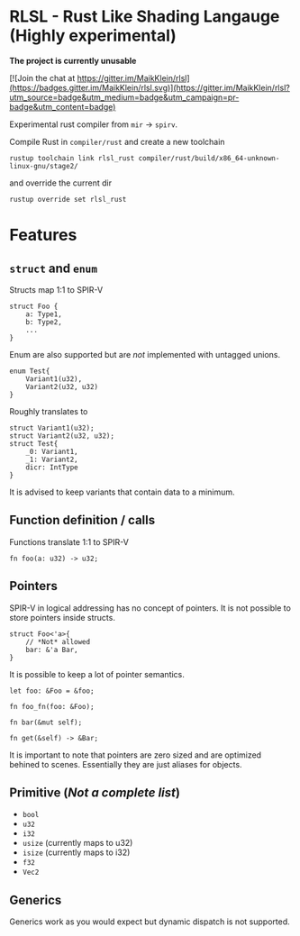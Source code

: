 # RLSL - Rust Like Shading Langauge (Highly experimental)

**The project is currently unusable** 

[![Join the chat at https://gitter.im/MaikKlein/rlsl](https://badges.gitter.im/MaikKlein/rlsl.svg)](https://gitter.im/MaikKlein/rlsl?utm_source=badge&utm_medium=badge&utm_campaign=pr-badge&utm_content=badge)

Experimental rust compiler from `mir` -> `spirv`.


Compile Rust in `compiler/rust` and create a new toolchain
``` 
rustup toolchain link rlsl_rust compiler/rust/build/x86_64-unknown-linux-gnu/stage2/
```
and override the current dir
``` 
rustup override set rlsl_rust
```


# Features


## `struct` and `enum`

Structs map 1:1 to SPIR-V

```
struct Foo {
    a: Type1,
    b: Type2,
    ...
}
```

Enum are also supported but are *not* implemented with untagged unions.


```
enum Test{
    Variant1(u32),
    Variant2(u32, u32)
}
```

Roughly translates to
```
struct Variant1(u32);
struct Variant2(u32, u32);
struct Test{
    _0: Variant1,
    _1: Variant2,
    dicr: IntType
}
```

It is advised to keep variants that contain data to a minimum.

## Function definition / calls
Functions translate 1:1 to SPIR-V
```
fn foo(a: u32) -> u32;
```

## Pointers

SPIR-V in logical addressing has no concept of pointers. It is not possible to store pointers inside structs.

``` 
struct Foo<'a>{
    // *Not* allowed
    bar: &'a Bar,
}
```

It is possible to keep a lot of pointer semantics.
```
let foo: &Foo = &foo;

fn foo_fn(foo: &Foo);

fn bar(&mut self);

fn get(&self) -> &Bar;
```

It is important to note that pointers are zero sized and are optimized behined to scenes. Essentially they
are just aliases for objects.

## Primitive (*Not a complete list*)

- `bool`
- `u32`
- `i32`
- `usize` (currently maps to u32)
- `isize` (currently maps to i32)
- `f32`
- `Vec2`

## Generics

Generics work as you would expect but dynamic dispatch is not supported.



